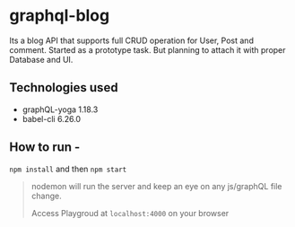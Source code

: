 # graphql-blog
Its a blog API that supports full CRUD operation for User, Post and comment. Started as a prototype task. But planning to attach it with proper Database and UI.

## Technologies used
- graphQL-yoga 1.18.3
- babel-cli 6.26.0

## How to run -
`npm install` and then `npm start`

> nodemon will run the server and keep an eye on any js/graphQL file
> change.
> 
> Access Playgroud at `localhost:4000` on your browser


